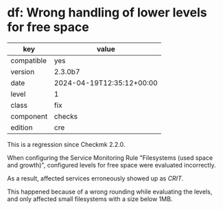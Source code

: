 [//]: # (werk v2)
# df: Wrong handling of lower levels for free space

key        | value
---------- | ---
compatible | yes
version    | 2.3.0b7
date       | 2024-04-19T12:35:12+00:00
level      | 1
class      | fix
component  | checks
edition    | cre

This is a regression since Checkmk 2.2.0.

When configuring the Service Monitoring Rule "Filesystems (used space and growth)",
configured levels for free space were evaluated incorrectly.

As a result, affected services erroneously showed up as *CRIT*.

This happened because of a wrong rounding while evaluating the levels, and only affected
small filesystems with a size below 1MB.